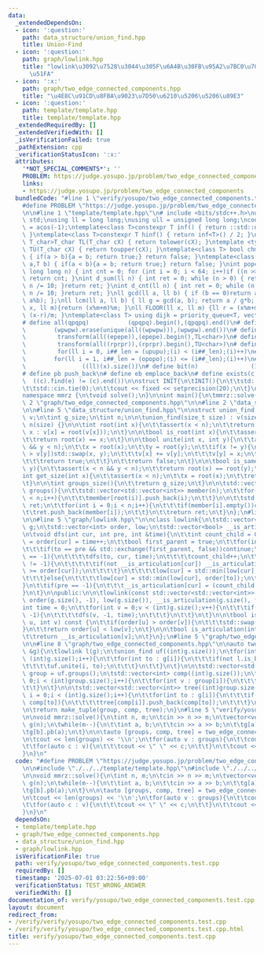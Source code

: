 ```yaml
---
data:
  _extendedDependsOn:
  - icon: ':question:'
    path: data_structure/union_find.hpp
    title: Union-Find
  - icon: ':question:'
    path: graph/lowlink.hpp
    title: "lowlink\u3092\u7528\u3044\u305F\u6A4B\u30FB\u95A2\u7BC0\u70B9\u306E\u691C\
      \u51FA"
  - icon: ':x:'
    path: graph/two_edge_connected_components.hpp
    title: "\u4E8C\u91CD\u8FBA\u9023\u7D50\u6210\u5206\u5206\u89E3"
  - icon: ':question:'
    path: template/template.hpp
    title: template/template.hpp
  _extendedRequiredBy: []
  _extendedVerifiedWith: []
  _isVerificationFailed: true
  _pathExtension: cpp
  _verificationStatusIcon: ':x:'
  attributes:
    '*NOT_SPECIAL_COMMENTS*': ''
    PROBLEM: https://judge.yosupo.jp/problem/two_edge_connected_components
    links:
    - https://judge.yosupo.jp/problem/two_edge_connected_components
  bundledCode: "#line 1 \"verify/yosupo/two_edge_connected_components.test.cpp\"\n\
    #define PROBLEM \"https://judge.yosupo.jp/problem/two_edge_connected_components\"\
    \n\n#line 1 \"template/template.hpp\"\n# include <bits/stdc++.h>\nusing namespace\
    \ std;\nusing ll = long long;\nusing ull = unsigned long long;\nconst double pi\
    \ = acos(-1);\ntemplate<class T>constexpr T inf() { return ::std::numeric_limits<T>::max();\
    \ }\ntemplate<class T>constexpr T hinf() { return inf<T>() / 2; }\ntemplate <typename\
    \ T_char>T_char TL(T_char cX) { return tolower(cX); }\ntemplate <typename T_char>T_char\
    \ TU(T_char cX) { return toupper(cX); }\ntemplate<class T> bool chmin(T& a,T b)\
    \ { if(a > b){a = b; return true;} return false; }\ntemplate<class T> bool chmax(T&\
    \ a,T b) { if(a < b){a = b; return true;} return false; }\nint popcnt(unsigned\
    \ long long n) { int cnt = 0; for (int i = 0; i < 64; i++)if ((n >> i) & 1)cnt++;\
    \ return cnt; }\nint d_sum(ll n) { int ret = 0; while (n > 0) { ret += n % 10;\
    \ n /= 10; }return ret; }\nint d_cnt(ll n) { int ret = 0; while (n > 0) { ret++;\
    \ n /= 10; }return ret; }\nll gcd(ll a, ll b) { if (b == 0)return a; return gcd(b,\
    \ a%b); };\nll lcm(ll a, ll b) { ll g = gcd(a, b); return a / g*b; };\nll MOD(ll\
    \ x, ll m){return (x%m+m)%m; }\nll FLOOR(ll x, ll m) {ll r = (x%m+m)%m; return\
    \ (x-r)/m; }\ntemplate<class T> using dijk = priority_queue<T, vector<T>, greater<T>>;\n\
    # define all(qpqpq)           (qpqpq).begin(),(qpqpq).end()\n# define UNIQUE(wpwpw)\
    \        (wpwpw).erase(unique(all((wpwpw))),(wpwpw).end())\n# define LOWER(epepe)\
    \         transform(all((epepe)),(epepe).begin(),TL<char>)\n# define UPPER(rprpr)\
    \         transform(all((rprpr)),(rprpr).begin(),TU<char>)\n# define rep(i,upupu)\
    \         for(ll i = 0, i##_len = (upupu);(i) < (i##_len);(i)++)\n# define reps(i,opopo)\
    \        for(ll i = 1, i##_len = (opopo);(i) <= (i##_len);(i)++)\n# define len(x)\
    \                ((ll)(x).size())\n# define bit(n)               (1LL << (n))\n\
    # define pb push_back\n# define eb emplace_back\n# define exists(c, e)       \
    \  ((c).find(e) != (c).end())\n\nstruct INIT{\n\tINIT(){\n\t\tstd::ios::sync_with_stdio(false);\n\
    \t\tstd::cin.tie(0);\n\t\tcout << fixed << setprecision(20);\n\t}\n}INIT;\n\n\
    namespace mmrz {\n\tvoid solve();\n}\n\nint main(){\n\tmmrz::solve();\n}\n#line\
    \ 2 \"graph/two_edge_connected_components.hpp\"\n\n#line 2 \"data_structure/union_find.hpp\"\
    \n\n#line 5 \"data_structure/union_find.hpp\"\n\nstruct union_find {\n\tstd::vector<int>\
    \ v;\n\tint g_size;\n\tint n;\n\n\tunion_find(size_t size) : v(size, -1), g_size(size),\
    \ n(size) {}\n\n\tint root(int x){\n\t\tassert(x < n);\n\t\treturn (v[x] < 0 ?\
    \ x : v[x] = root(v[x]));\n\t}\n\n\tbool is_root(int x){\n\t\tassert(x < n);\n\
    \t\treturn root(x) == x;\n\t}\n\n\tbool unite(int x, int y){\n\t\tassert(x < n\
    \ && y < n);\n\t\tx = root(x);\n\t\ty = root(y);\n\t\tif(x != y){\n\t\t\tif(v[x]\
    \ > v[y])std::swap(x, y);\n\t\t\tv[x] += v[y];\n\t\t\tv[y] = x;\n\t\t\tg_size--;\n\
    \t\t\treturn true;\n\t\t}\n\t\treturn false;\n\t}\n\n\tbool is_same(int x,int\
    \ y){\n\t\tassert(x < n && y < n);\n\t\treturn root(x) == root(y);\n\t}\n\n\t\
    int get_size(int x){\n\t\tassert(x < n);\n\t\tx = root(x);\n\t\treturn -v[x];\n\
    \t}\n\n\tint groups_size(){\n\t\treturn g_size;\n\t}\n\n\tstd::vector<std::vector<int>>\
    \ groups(){\n\t\tstd::vector<std::vector<int>> member(n);\n\t\tfor(int i = 0;i\
    \ < n;i++){\n\t\t\tmember[root(i)].push_back(i);\n\t\t}\n\n\t\tstd::vector<std::vector<int>>\
    \ ret;\n\t\tfor(int i = 0;i < n;i++){\n\t\t\tif(member[i].empty())continue;\n\t\
    \t\tret.push_back(member[i]);\n\t\t}\n\t\treturn ret;\n\t}\n};\n#line 2 \"graph/lowlink.hpp\"\
    \n\n#line 5 \"graph/lowlink.hpp\"\n\nclass lowlink{\n\tstd::vector<std::vector<int>>\
    \ g;\n\tstd::vector<int> order, low;\n\tstd::vector<bool> __is_articulation;\n\
    \n\tvoid dfs(int cur, int pre, int &time){\n\t\tint count_child = 0;\n\t\tlow[cur]\
    \ = order[cur] = time++;\n\t\tbool first_parent = true;\n\t\tfor(int to : g[cur]){\n\
    \t\t\tif(to == pre && std::exchange(first_parent, false))continue;\n\t\t\tif(order[to]\
    \ == -1){\n\t\t\t\tdfs(to, cur, time);\n\t\t\t\tcount_child++;\n\t\t\t\tif(pre\
    \ != -1){\n\t\t\t\t\tif(not __is_articulation[cur]) __is_articulation[cur] = (low[to]\
    \ >= order[cur]);\n\t\t\t\t}\n\t\t\t\tlow[cur] = std::min(low[cur], low[to]);\n\
    \t\t\t}else{\n\t\t\t\tlow[cur] = std::min(low[cur], order[to]);\n\t\t\t}\n\t\t\
    }\n\t\tif(pre == -1){\n\t\t\t__is_articulation[cur] = (count_child >= 2);\n\t\t\
    }\n\t}\n\npublic:\n\n\tlowlink(const std::vector<std::vector<int>> &_g) : g(_g),\
    \ order(g.size(), -1), low(g.size()), __is_articulation(g.size(), false){\n\t\t\
    int time = 0;\n\t\tfor(int v = 0;v < (int)g.size();v++){\n\t\t\tif(order[v] ==\
    \ -1){\n\t\t\t\tdfs(v, -1, time);\n\t\t\t}\n\t\t}\n\t}\n\n\tbool is_bridge(int\
    \ u, int v) const {\n\t\tif(order[u] > order[v]){\n\t\t\tstd::swap(u, v);\n\t\t\
    }\n\t\treturn order[u] < low[v];\n\t}\n\n\tbool is_articulation(int v) const {\n\
    \t\treturn __is_articulation[v];\n\t}\n};\n#line 5 \"graph/two_edge_connected_components.hpp\"\
    \n\n#line 8 \"graph/two_edge_connected_components.hpp\"\n\nauto two_edge_connected_components(std::vector<std::vector<int>>\
    \ &g){\n\tlowlink l(g);\n\tunion_find uf((int)g.size());\n\tfor(int i = 0;i <\
    \ (int)g.size();i++){\n\t\tfor(int to : g[i]){\n\t\t\tif(not l.is_bridge(i, to)){\n\
    \t\t\t\tuf.unite(i, to);\n\t\t\t}\n\t\t}\n\t}\n\n\tstd::vector<std::vector<int>>\
    \ group = uf.groups();\n\tstd::vector<int> comp((int)g.size());\n\tfor(int i =\
    \ 0;i < (int)group.size();i++){\n\t\tfor(int v : group[i]){\n\t\t\tcomp[v] = i;\n\
    \t\t}\n\t}\n\n\tstd::vector<std::vector<int>> tree((int)group.size());\n\tfor(int\
    \ i = 0;i < (int)g.size();i++){\n\t\tfor(int to : g[i]){\n\t\t\tif(comp[i] !=\
    \ comp[to]){\n\t\t\t\ttree[comp[i]].push_back(comp[to]);\n\t\t\t}\n\t\t}\n\t}\n\
    \n\treturn make_tuple(group, comp, tree);\n}\n#line 5 \"verify/yosupo/two_edge_connected_components.test.cpp\"\
    \n\nvoid mmrz::solve(){\n\tint n, m;\n\tcin >> n >> m;\n\tvector<vector<int>>\
    \ g(n);\n\twhile(m--){\n\t\tint a, b;\n\t\tcin >> a >> b;\n\t\tg[a].pb(b);\n\t\
    \tg[b].pb(a);\n\t}\n\n\tauto [groups, comp, tree] = two_edge_connected_components(g);\n\
    \n\tcout << len(groups) << '\\n';\n\tfor(auto v : groups){\n\t\tcout << len(v);\n\
    \t\tfor(auto c : v){\n\t\t\tcout << \" \" << c;\n\t\t}\n\t\tcout << '\\n';\n\t\
    }\n}\n"
  code: "#define PROBLEM \"https://judge.yosupo.jp/problem/two_edge_connected_components\"\
    \n\n#include \"./../../template/template.hpp\"\n#include \"./../../graph/two_edge_connected_components.hpp\"\
    \n\nvoid mmrz::solve(){\n\tint n, m;\n\tcin >> n >> m;\n\tvector<vector<int>>\
    \ g(n);\n\twhile(m--){\n\t\tint a, b;\n\t\tcin >> a >> b;\n\t\tg[a].pb(b);\n\t\
    \tg[b].pb(a);\n\t}\n\n\tauto [groups, comp, tree] = two_edge_connected_components(g);\n\
    \n\tcout << len(groups) << '\\n';\n\tfor(auto v : groups){\n\t\tcout << len(v);\n\
    \t\tfor(auto c : v){\n\t\t\tcout << \" \" << c;\n\t\t}\n\t\tcout << '\\n';\n\t\
    }\n}\n"
  dependsOn:
  - template/template.hpp
  - graph/two_edge_connected_components.hpp
  - data_structure/union_find.hpp
  - graph/lowlink.hpp
  isVerificationFile: true
  path: verify/yosupo/two_edge_connected_components.test.cpp
  requiredBy: []
  timestamp: '2025-07-01 03:22:56+09:00'
  verificationStatus: TEST_WRONG_ANSWER
  verifiedWith: []
documentation_of: verify/yosupo/two_edge_connected_components.test.cpp
layout: document
redirect_from:
- /verify/verify/yosupo/two_edge_connected_components.test.cpp
- /verify/verify/yosupo/two_edge_connected_components.test.cpp.html
title: verify/yosupo/two_edge_connected_components.test.cpp
---
```

